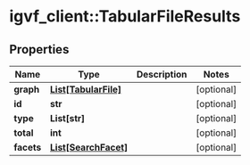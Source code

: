 # igvf_client::TabularFileResults


## Properties
Name | Type | Description | Notes
------------ | ------------- | ------------- | -------------
**graph** | [**List[TabularFile]**](TabularFile.md) |  | [optional] 
**id** | **str** |  | [optional] 
**type** | **List[str]** |  | [optional] 
**total** | **int** |  | [optional] 
**facets** | [**List[SearchFacet]**](SearchFacet.md) |  | [optional] 


